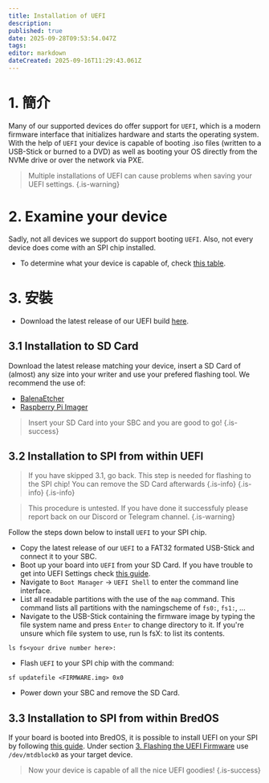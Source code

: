 ```yaml
---
title: Installation of UEFI
description:
published: true
date: 2025-09-28T09:53:54.047Z
tags:
editor: markdown
dateCreated: 2025-09-16T11:29:43.061Z
---
```


# 1. 簡介

Many of our supported devices do offer support for `UEFI`, which is a modern firmware interface that initializes hardware and starts the operating system. With the help of `UEFI` your device is capable of booting .iso files (written to a USB-Stick or burned to a DVD) as well as booting your OS directly from the NVMe drive or over the network via PXE.

> Multiple installations of UEFI can cause problems when saving your UEFI settings.
> {.is-warning}

# 2. Examine your device

Sadly, not all devices we support do support booting `UEFI`. Also, not every device does come with an SPI chip installed.

- To determine what your device is capable of, check [this table](/en/table-of-supported-devices).

# 3. 安裝

- Download the latest release of our UEFI build [here](https://github.com/BredOS/edk2-rk3588/releases).

## 3.1 Installation to SD Card

Download the latest release matching your device, insert a SD Card of (almost) any size into your writer and use your prefered flashing tool. We recommend the use of:

- [BalenaEtcher](https://etcher.balena.io/)
- [Raspberry Pi Imager](https://github.com/raspberrypi/rpi-imager)

> Insert your SD Card into your SBC and you are good to go!
> {.is-success}

## 3.2 Installation to SPI from within UEFI

> If you have skipped 3.1, go back. This step is needed for flashing to the SPI chip!
> You can remove the SD Card afterwards
> {.is-info}
> {.is-info}
> {.is-info}

> This procedure is untested. If you have done it successfuly please report back on our Discord or Telegram channel.
> {.is-warning}

Follow the steps down below to install `UEFI` to your SPI chip.

- Copy the latest release of our `UEFI` to a FAT32 formated USB-Stick and connect it to your SBC.
- Boot up your board into `UEFI` from your SD Card. If you have trouble to get into UEFI Settings check [this guide](/en/how-to/change-default-boot-order-rk3588#2.1-Accessing-the-Boot-Menu).
- Navigate to `Boot Manager` -> `UEFI Shell` to enter the command line interface.
- List all readable partitions with the use of the `map` command. This command lists all partitions with the namingscheme of `fs0:`, `fs1:`, ...
- Navigate to the USB-Stick containing the firmware image by typing the file system name and press `Enter` to change directory to it. If you're unsure which file system to use, run ls fsX: to list its contents.

```
ls fs<your drive number here>: 
```

- Flash `UEFI` to your SPI chip with the command:

```
sf updatefile <FIRMWARE.img> 0x0
```

- Power down your SBC and remove the SD Card.

## 3.3 Installation to SPI from within BredOS

If your board is booted into BredOS, it is possible to install UEFI on your SPI by following [this guide](/en/how-to/update-uefi-rk3588). Under section [3. Flashing the UEFI Firmware](/en/how-to/update-uefi-rk3588#h-3-flashing-the-uefi-firmware) use `/dev/mtdblock0` as your target device.

> Now your device is capable of all the nice UEFI goodies!
> {.is-success}
